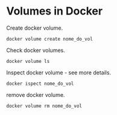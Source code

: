 # Volumes in Docker

Create docker volume.
```
docker volume create nome_do_vol
```

Check docker volumes.
```
docker volume ls
```

Inspect docker volume - see more details.
```
docker ispect nome_do_vol
```

remove docker volume.
```
docker volume rm nome_do_vol
```